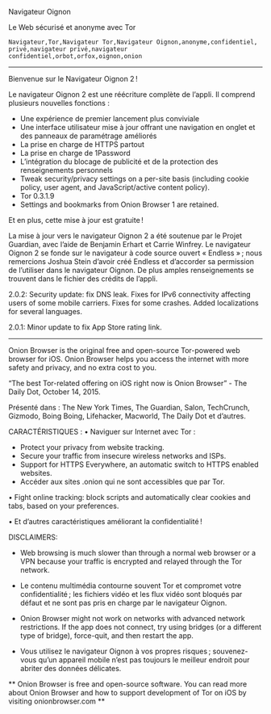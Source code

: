 Navigateur Oignon

Le Web sécurisé et anonyme avec Tor

`Navigateur,Tor,Navigateur Tor,Navigateur Oignon,anonyme,confidentiel, privé,navigateur privé,navigateur confidentiel,orbot,orfox,oignon,onion`

---

Bienvenue sur le Navigateur Oignon 2 !

Le navigateur Oignon 2 est une réécriture complète de l’appli. Il comprend plusieurs nouvelles fonctions :

* Une expérience de premier lancement plus conviviale
* Une interface utilisateur mise à jour offrant une navigation en onglet et des panneaux de paramétrage améliorés
* La prise en charge de HTTPS partout
* La prise en charge de 1Password
* L’intégration du blocage de publicité et de la protection des renseignements personnels
* Tweak security/privacy settings on a per-site basis (including cookie policy, user agent, and JavaScript/active content policy).
* Tor 0.3.1.9
* Settings and bookmarks from Onion Browser 1 are retained.

Et en plus, cette mise à jour est gratuite !

La mise à jour vers le navigateur Oignon 2 a été soutenue par le Projet Guardian, avec l’aide de Benjamin Erhart et Carrie Winfrey. Le navigateur Oignon 2 se fonde sur le navigateur à code source ouvert « Endless » ; nous remercions Joshua Stein d’avoir créé Endless et d’accorder sa permission de l’utiliser dans le navigateur Oignon. De plus amples renseignements se trouvent dans le fichier des crédits de l’appli. 

2.0.2: Security update: fix DNS leak. Fixes for IPv6 connectivity affecting users of some mobile carriers. Fixes for some crashes. Added localizations for several languages.

2.0.1: Minor update to fix App Store rating link.

---

Onion Browser is the original free and open-source Tor-powered web browser for iOS. Onion Browser helps you access the internet with more safety and privacy, and no extra cost to you.

“The best Tor-related offering on iOS right now is Onion Browser” - The Daily Dot, October 14, 2015.

Présenté dans : The New York Times, The Guardian, Salon, TechCrunch, Gizmodo, Boing Boing, Lifehacker, Macworld, The Daily Dot et d’autres.

CARACTÉRISTIQUES :
• Naviguer sur Internet avec Tor :
- Protect your privacy from website tracking.
- Secure your traffic from insecure wireless networks and ISPs.
- Support for HTTPS Everywhere, an automatic switch to HTTPS enabled websites.
- Accéder aux sites .onion qui ne sont accessibles que par Tor.

• Fight online tracking: block scripts and automatically clear cookies and tabs, based on your preferences.

• Et d’autres caractéristiques améliorant la confidentialité !

DISCLAIMERS:
- Web browsing is much slower than through a normal web browser or a VPN because your traffic is encrypted and relayed through the Tor network.

- Le contenu multimédia contourne souvent Tor et compromet votre confidentialité ; les fichiers vidéo et les flux vidéo sont bloqués par défaut et ne sont pas pris en charge par le navigateur Oignon.

- Onion Browser might not work on networks with advanced network restrictions. If the app does not connect, try using bridges (or a different type of bridge), force-quit, and then restart the app.

- Vous utilisez le navigateur Oignon à vos propres risques ; souvenez-vous qu’un appareil mobile n’est pas toujours le meilleur endroit pour abriter des données délicates.

** Onion Browser is free and open-source software. You can read more about Onion Browser and how to support development of Tor on iOS by visiting onionbrowser.com **

